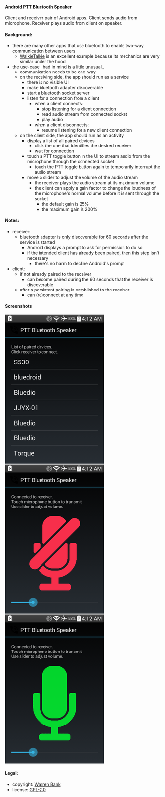 #### [Android PTT Bluetooth Speaker](https://github.com/warren-bank/Android-PTT-Bluetooth-Speaker)

Client and receiver pair of Android apps. Client sends audio from microphone. Receiver plays audio from client on speaker.

#### Background:

* there are many other apps that use bluetooth to enable two-way communication between users
  - [WalkieTalkie](https://github.com/gms298/Android-Walkie-Talkie) is an excellent example because its mechanics are very similar under the hood
* the use-case I had in mind is a little unusual..
  - communication needs to be one-way
  - on the receiving side, the app should run as a service
    * there is no visible UI
    * make bluetooth adapter discoverable
    * start a bluetooth socket server
    * listen for a connection from a client
      - when a client connects:
        * stop listening for a client connection
        * read audio stream from connected socket
        * play audio
      - when a client disconnects:
        * resume listening for a new client connection
  - on the client side, the app should run as an activity
    * display a list of all paired devices
      - click the one that identifies the desired receiver
      - wait for connection
    * touch a PTT toggle button in the UI to stream audio from the microphone through the connected socket
      - touch the PTT toggle button again to temporarily interrupt the audio stream
    * move a slider to adjust the volume of the audio stream
      - the receiver plays the audio stream at its maximum volume
      - the client can apply a gain factor to change the loudness of the microphone's normal volume before it is sent through the socket
        * the default gain is 25%
        * the maximum gain is 200%

#### Notes:

* receiver:
  - bluetooth adapter is only discoverable for 60 seconds after the service is started
    * Android displays a prompt to ask for permission to do so
    * if the intended client has already been paired, then this step isn't necessary
      - there's no harm to decline Android's prompt
* client:
  - if not already paired to the receiver
    * can become paired during the 60 seconds that the receiver is discoverable
  - after a persistent pairing is established to the receiver
    * can (re)connect at any time

#### Screenshots

![client - disconnected      ](./.etc/screenshots/01-paired-devices.png)
![client - connected, mute   ](./.etc/screenshots/02-microphone-mute.png)
![client - connected, talking](./.etc/screenshots/03-microphone-active.png)

#### Legal:

* copyright: [Warren Bank](https://github.com/warren-bank)
* license: [GPL-2.0](https://www.gnu.org/licenses/old-licenses/gpl-2.0.txt)
